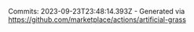Commits: 2023-09-23T23:48:14.393Z - Generated via https://github.com/marketplace/actions/artificial-grass
<br>
